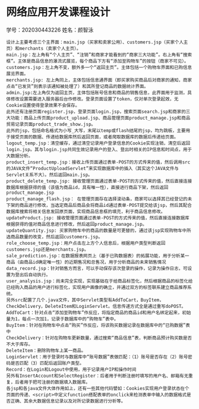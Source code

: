 # 网络应用开发课程设计
学号：202030443226
姓名：颜智泳

    设计上主要考虑三个主界面：main.jsp（买家和卖家公用）、customers.jsp（买家个人主页）和merchants（卖家个人主页）。
    main.jsp：左上角有“个人主页”、“注销”和商家才能看到的“商家三大功能”。右上角有“搜索框”。主体是商品信息的瀑流式展览，每个商品下方有“添加至购物车”的按钮（商家不可见）。
    customers.jsp：左上角不变，额外多一个“返回主页”。主体包括一个购物车界面和已购信息展览界面。
    merchants.jsp: 左上角同上，主体包括信息通界面（即买家购买商品后对商家的通知，商家点击“已发货”则表示该通知被处理了）和其所登记商品的数据统计界面。
    admin.jsp:左上角仅为返回主页，主体包括账号信息和商品的销售信息，此界面用于监测，具体修改设置需要进入服务器后台作修改。登录页面设置了token，仅对单次登录起效，无Cookie设置使得登录效果不会保存。
    此外还有注册页面register.jsp，登录页面login.jsp，搜索页面search.jsp和商家的三大功能：商品上传页面product_upload.jsp、商品管理页面product_manage.jsp和商品贸易记录页面product_trade_show.jsp。
    此外的jsp，包括命名格式为小写_大写，末尾以temp或flash结尾的jsp，均为跳板，主要用于接受页面的数据、传递给数据库然后返回页面，或者爬取数据库的数据后传递给页面。
    logout_temp.jsp：清空缓存，通过清空记录用户登录信息的Cookie实现注销，清空后返回login.jsp。其与login.jsp共同生效记录用户的登入、登出时相关的IP信息和时间点，用于大数据分析。
    product_insert_temp.jsp：接收上传页面通过表单-POST的方式传来的值，然后调用src的JAVA文件“ProductUploadServlet”来实现数据库中的插入（其实这个JAVA文件与Servlet关系不大）。然后返回main.jsp。
    product_delete_temp.jsp: 接收管理页面通过表单-POST的方式传来的值，然后直接连接数据库根据获得的值（该值为商品id，具有唯一性），直接进行商品下架，然后返回product_manage.jsp
    product_manage_flash.jsp： 在管理页面存在选择滚动条，商家可以选择其已经登记的未下架的商品进行修改，当选定商品后商品会将商品id通过表单-POST提交给该jsp，然后其配合数据库搜索将相关信息发回原页面，实现商品信息框的填充，利于商品信息修改。
    updateProduct.jsp: 接收管理页面通过表单-POST的方式传来的值，然后直接连接数据库根据获得的值对商品信息进行修改，然后返回product_manage.jsp。
    updateQuantity.jsp: 买家购物车中的商品的数量是可更替的，通过该jsp实现购物车中所选商品数量的改变，然后返回customers.jsp。
    role_choose_temp.jsp：用户点击左上方个人信息后，根据用户类型判断返回customers.jsp还是merchants.jsp。
    sale_prediction.jsp：在数据报表网页上（基于已购数据表）的拓展功能，用于分析某一商品（由商品id确定唯一性）的近期售况和总售况，用于分析商品的未来销售情况
    data_record.jsp：针对销售方而言，可以手动保存该次登录的操作，记录为操作日志，可设置为登出后自动执行。
    user_analysis.jsp：尚未完全实现，实现基础在于给商品标签化，然后根据商品的标签化给已经购入商品的用户进行标签化，实现用户画像的确立，并通过双方的标签联系建立商品推荐系统。
    另外src配置了几个.java文件，其中Servlet类型有AddToCart，BuyItem，CheckDelivery，DeleteItem和LoginServlet。信息传递方式全是通过重写doPOST。
    AddToCart：针对点击“添加至购物车”作反应，将指定商品的商品id和用户名绑定起来，初始量为1，每点一次加1，记录于数据库中的“购物车”表中。
    BuyItem：针对在购物车中点击“购买”作反应，将该购买数据记录在数据库中的“已购数据”表中   
    CheckDelivery：针对在购物车更新数量，通过搜索“商品信息”表，判断商品预计购买数是否不大于库存。
    DeleteItem：删除购物车上某一商品。
    LoginServlet：用于登录时与数据库中“账号数据”表做匹配：（1）账号是否存在（2）账号密码是否匹配（3）匹配后返回账户类型。
    Record：在Login和Logout中使用，用于记录用户IP和操作时间
    另外有InsertAccount和SelectRegister：后者用于判断注册时填写的用户名、邮箱有无重复，后者用于把可注册的数据填入数据库。
    各jsp和各java文件大体作用如上，还有一些其他代码譬如：Cookies实现用户登录状态在个页面的传递、<script>中定义function搭配表单的onclick来检测表单中输入的数据格式是否正确、其余大数据信息记录以及对所记录数据进行分析等。
